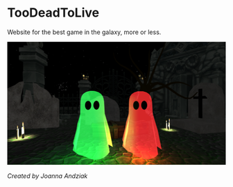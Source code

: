 # TooDeadToLive
Website for the best game in the galaxy, more or less.


![Screen](img/background_readme_new.png?raw=true "Preview")



*Created by Joanna Andziak*
